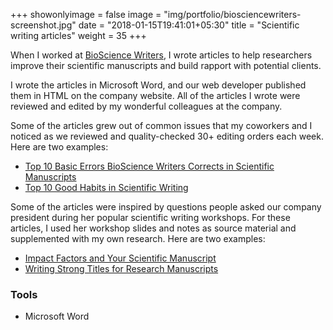 +++
showonlyimage = false
image = "img/portfolio/biosciencewriters-screenshot.jpg"
date = "2018-01-15T19:41:01+05:30"
title = "Scientific writing articles"
weight = 35
+++

When I worked at [BioScience Writers](http://www.biosciencewriters.com), I wrote articles to help researchers improve their scientific manuscripts and build rapport with potential clients.
<!--more-->

I wrote the articles in Microsoft Word, and our web developer published them in HTML on the company website. All of the articles I wrote were reviewed and edited by my wonderful colleagues at the company.

Some of the articles grew out of common issues that my coworkers and I noticed as we reviewed and quality-checked 30+ editing orders each week. Here are two examples:

* [Top 10 Basic Errors BioScience Writers Corrects in Scientific Manuscripts](http://www.biosciencewriters.com/Top-10-Basic-Errors-BioScience-Writers-Corrects-in-Scientific-Manuscripts.aspx)
* [Top 10 Good Habits in Scientific Writing](http://www.biosciencewriters.com/Top-10-Good-Habits-in-Scientific-Writing.aspx)

Some of the articles were inspired by questions people asked our company president during her popular scientific writing workshops. For these articles, I used her workshop slides and notes as source material and supplemented with my own research. Here are two examples:

* [Impact Factors and Your Scientific Manuscript](http://www.biosciencewriters.com/Impact-Factors-and-Your-Scientific-Manuscript.aspx)
* [Writing Strong Titles for Research Manuscripts](http://www.biosciencewriters.com/Writing-Strong-Titles-for-Research-Manuscripts.aspx)

### Tools

* Microsoft Word
